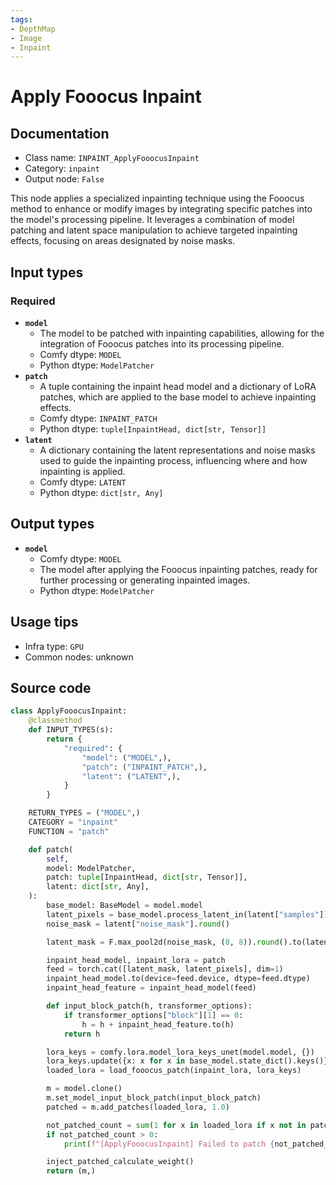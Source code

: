 ```yaml
---
tags:
- DepthMap
- Image
- Inpaint
---
```


# Apply Fooocus Inpaint
## Documentation
- Class name: `INPAINT_ApplyFooocusInpaint`
- Category: `inpaint`
- Output node: `False`

This node applies a specialized inpainting technique using the Fooocus method to enhance or modify images by integrating specific patches into the model's processing pipeline. It leverages a combination of model patching and latent space manipulation to achieve targeted inpainting effects, focusing on areas designated by noise masks.
## Input types
### Required
- **`model`**
    - The model to be patched with inpainting capabilities, allowing for the integration of Fooocus patches into its processing pipeline.
    - Comfy dtype: `MODEL`
    - Python dtype: `ModelPatcher`
- **`patch`**
    - A tuple containing the inpaint head model and a dictionary of LoRA patches, which are applied to the base model to achieve inpainting effects.
    - Comfy dtype: `INPAINT_PATCH`
    - Python dtype: `tuple[InpaintHead, dict[str, Tensor]]`
- **`latent`**
    - A dictionary containing the latent representations and noise masks used to guide the inpainting process, influencing where and how inpainting is applied.
    - Comfy dtype: `LATENT`
    - Python dtype: `dict[str, Any]`
## Output types
- **`model`**
    - Comfy dtype: `MODEL`
    - The model after applying the Fooocus inpainting patches, ready for further processing or generating inpainted images.
    - Python dtype: `ModelPatcher`
## Usage tips
- Infra type: `GPU`
- Common nodes: unknown


## Source code
```python
class ApplyFooocusInpaint:
    @classmethod
    def INPUT_TYPES(s):
        return {
            "required": {
                "model": ("MODEL",),
                "patch": ("INPAINT_PATCH",),
                "latent": ("LATENT",),
            }
        }

    RETURN_TYPES = ("MODEL",)
    CATEGORY = "inpaint"
    FUNCTION = "patch"

    def patch(
        self,
        model: ModelPatcher,
        patch: tuple[InpaintHead, dict[str, Tensor]],
        latent: dict[str, Any],
    ):
        base_model: BaseModel = model.model
        latent_pixels = base_model.process_latent_in(latent["samples"])
        noise_mask = latent["noise_mask"].round()

        latent_mask = F.max_pool2d(noise_mask, (8, 8)).round().to(latent_pixels)

        inpaint_head_model, inpaint_lora = patch
        feed = torch.cat([latent_mask, latent_pixels], dim=1)
        inpaint_head_model.to(device=feed.device, dtype=feed.dtype)
        inpaint_head_feature = inpaint_head_model(feed)

        def input_block_patch(h, transformer_options):
            if transformer_options["block"][1] == 0:
                h = h + inpaint_head_feature.to(h)
            return h

        lora_keys = comfy.lora.model_lora_keys_unet(model.model, {})
        lora_keys.update({x: x for x in base_model.state_dict().keys()})
        loaded_lora = load_fooocus_patch(inpaint_lora, lora_keys)

        m = model.clone()
        m.set_model_input_block_patch(input_block_patch)
        patched = m.add_patches(loaded_lora, 1.0)

        not_patched_count = sum(1 for x in loaded_lora if x not in patched)
        if not_patched_count > 0:
            print(f"[ApplyFooocusInpaint] Failed to patch {not_patched_count} keys")

        inject_patched_calculate_weight()
        return (m,)

```
